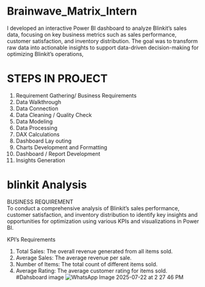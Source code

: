 # Brainwave_Matrix_Intern
I developed an interactive Power BI dashboard to analyze Blinkit’s sales data, focusing on key business metrics such as sales performance, customer satisfaction, and inventory distribution. The goal was to transform raw data into actionable insights to support data-driven decision-making for optimizing Blinkit’s operations, 
 
 # STEPS IN PROJECT
1. Requirement Gathering/ Business Requirements
2. Data Walkthrough
3. Data Connection
4. Data Cleaning / Quality Check
5. Data Modeling
6. Data Processing
7. DAX Calculations
8. Dashboard Lay outing
9. Charts Development and Formatting
10. Dashboard / Report Development
11. Insights Generation
# blinkit Analysis

BUSINESS REQUIREMENT  
To conduct a comprehensive analysis of Blinkit’s sales performance, customer satisfaction, and inventory distribution to identify key insights and opportunities for optimization using various KPIs and visualizations in Power BI.

KPI’s Requirements  
1. Total Sales: The overall revenue generated from all items sold.  
2. Average Sales: The average revenue per sale.  
3. Number of Items: The total count of different items sold.  
4. Average Rating: The average customer rating for items sold.
#Dahsboard image
![WhatsApp Image 2025-07-22 at 2 27 46 PM](https://github.com/user-attachments/assets/580a4abb-408e-45c1-9f04-76bc0df8374c)
